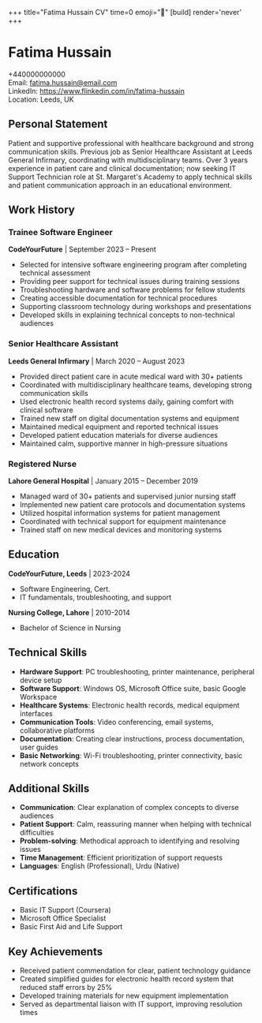 +++
title="Fatima Hussain CV" 
time=0 
emoji="📄" 
[build]
render='never'
+++

# Fatima Hussain

+440000000000  
Email: fatima.hussain@email.com  
LinkedIn: https://www.flinkedin.com/in/fatima-hussain  
Location: Leeds, UK

## Personal Statement

Patient and supportive professional with healthcare background and strong communication skills. Previous job as Senior Healthcare Assistant at Leeds General Infirmary, coordinating with multidisciplinary teams. Over 3 years experience in patient care and clinical documentation; now seeking IT Support Technician role at St. Margaret's Academy to apply technical skills and patient communication approach in an educational environment.

## Work History

### Trainee Software Engineer

**CodeYourFuture** | September 2023 – Present

- Selected for intensive software engineering program after completing technical assessment
- Providing peer support for technical issues during training sessions
- Troubleshooting hardware and software problems for fellow students
- Creating accessible documentation for technical procedures
- Supporting classroom technology during workshops and presentations
- Developed skills in explaining technical concepts to non-technical audiences

### Senior Healthcare Assistant

**Leeds General Infirmary** | March 2020 – August 2023

- Provided direct patient care in acute medical ward with 30+ patients
- Coordinated with multidisciplinary healthcare teams, developing strong communication skills
- Used electronic health record systems daily, gaining comfort with clinical software
- Trained new staff on digital documentation systems and equipment
- Maintained medical equipment and reported technical issues
- Developed patient education materials for diverse audiences
- Maintained calm, supportive manner in high-pressure situations

### Registered Nurse

**Lahore General Hospital** | January 2015 – December 2019

- Managed ward of 30+ patients and supervised junior nursing staff
- Implemented new patient care protocols and documentation systems
- Utilized hospital information systems for patient management
- Coordinated with technical support for equipment maintenance
- Trained staff on new medical devices and monitoring systems

## Education

**CodeYourFuture, Leeds** | 2023-2024

- Software Engineering, Cert.
- IT fundamentals, troubleshooting, and support

**Nursing College, Lahore** | 2010-2014

- Bachelor of Science in Nursing

## Technical Skills

- **Hardware Support**: PC troubleshooting, printer maintenance, peripheral device setup
- **Software Support**: Windows OS, Microsoft Office suite, basic Google Workspace
- **Healthcare Systems**: Electronic health records, medical equipment interfaces
- **Communication Tools**: Video conferencing, email systems, collaborative platforms
- **Documentation**: Creating clear instructions, process documentation, user guides
- **Basic Networking**: Wi-Fi troubleshooting, printer connectivity, basic network concepts

## Additional Skills

- **Communication**: Clear explanation of complex concepts to diverse audiences
- **Patient Support**: Calm, reassuring manner when helping with technical difficulties
- **Problem-solving**: Methodical approach to identifying and resolving issues
- **Time Management**: Efficient prioritization of support requests
- **Languages**: English (Professional), Urdu (Native)

## Certifications

- Basic IT Support (Coursera)
- Microsoft Office Specialist
- Basic First Aid and Life Support

## Key Achievements

- Received patient commendation for clear, patient technology guidance
- Created simplified guides for electronic health record system that reduced staff errors by 25%
- Developed training materials for new equipment implementation
- Served as departmental liaison with IT support, improving resolution times
